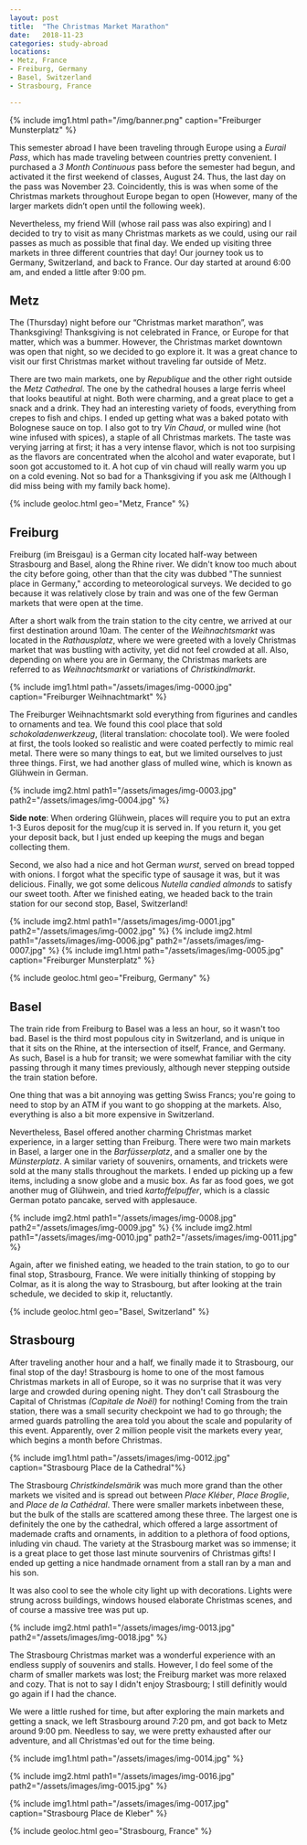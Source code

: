 ```yaml
---
layout: post
title:  "The Christmas Market Marathon"
date:   2018-11-23
categories: study-abroad
locations:
- Metz, France
- Freiburg, Germany
- Basel, Switzerland
- Strasbourg, France

---
```


{% include img1.html path="/img/banner.png" caption="Freiburger Munsterplatz" %}

This semester abroad I have been traveling through Europe using a *Eurail Pass*, which has made traveling between countries pretty convenient. I purchased a *3 Month Continuous* pass before the semester had begun, and activated it the first weekend of classes, August 24. Thus, the last day on the pass was November 23. Coincidently, this is was when some of the Christmas markets throughout Europe began to open (However, many of the larger markets didn’t open until the following week).

Nevertheless, my friend Will (whose rail pass was also expiring) and I decided to try to visit as many Christmas markets as we could, using our rail passes as much as possible that final day. We ended up visiting three markets in three different countries that day! Our journey took us to Germany, Switzerland, and back to France. Our day started at around 6:00 am, and ended a little after 9:00 pm.

<p class="post-image-caption"></p>


## Metz

The (Thursday) night before our “Christmas market marathon”, was Thanksgiving! Thanksgiving is not celebrated in France, or Europe for that matter, which was a bummer. However, the Christmas market downtown was open that night, so we decided to go explore it. It was a great chance to visit our first Christmas market without traveling far outside of Metz.

There are two main markets, one by *Republique* and the other right outside the *Metz Cathedral*. The one by the cathedral houses a large ferris wheel that looks beautiful at night. Both were charming, and a great place to get a snack and a drink. They had an interesting variety of foods, everything from crepes to fish and chips. I ended up getting what was a baked potato with Bolognese sauce on top. I also got to try *Vin Chaud*, or mulled wine (hot wine infused with spices), a staple of all Christmas markets. The taste was verying jarring at first; it has a very intense flavor, which is not too surpising as the flavors are concentrated when the alcohol and water evaporate, but I soon got accustomed to it. A hot cup of vin chaud will really warm you up on a cold evening. Not so bad for a Thanksgiving if you ask me (Although I did miss being with my family back home).

{% include geoloc.html geo="Metz, France" %}
<p class="post-image-caption"></p>


## Freiburg

Freiburg (im Breisgau) is a German city located half-way between Strasbourg and Basel, along the Rhine river. We didn't know too much about the city before going, other than that the city was dubbed "The sunniest place in Germany," according to meteorological surveys. We decided to go because it was relatively close by train and was one of the few German markets that were open at the time.

After a short walk from the train station to the city centre, we arrived at our first destination around 10am. The center of the _Weihnachtsmarkt_ was located in the _Rathausplatz_, where we were greeted with a lovely Christmas market that was bustling with activity, yet did not feel crowded at all. Also, depending on where you are in Germany, the Christmas markets are referred to as _Weihnachtsmarkt_ or variations of _Christkindlmarkt_.

{% include img1.html path="/assets/images/img-0000.jpg" caption="Freiburger Weihnachtmarkt" %}

The Freiburger Weihnachtsmarkt sold everything from figurines and candles to ornaments and tea. We found this cool place that sold _schokoladenwerkzeug_, (literal translation: chocolate tool). We were fooled at first, the tools looked so realistic and were coated perfectly to mimic real metal. There were so many things to eat, but we limited ourselves to just three things. First, we had another glass of mulled wine, which is known as Gl&uuml;hwein in German.

{% include img2.html path1="/assets/images/img-0003.jpg" path2="/assets/images/img-0004.jpg" %}

**Side note**: When ordering Gl&uuml;hwein, places will require you to put an extra 1-3 Euros deposit for the mug/cup it is served in. If you return it, you get your deposit back, but I just ended up keeping the mugs and began collecting them.

Second, we also had a nice and hot German _wurst_, served on bread topped with onions. I forgot what the specific type of sausage it was, but it was delicious. Finally, we got some delicous _Nutella candied almonds_ to satisfy our sweet tooth. After we finished eating, we headed back to the train station for our second stop, Basel, Switzerland!

{% include img2.html path1="/assets/images/img-0001.jpg" path2="/assets/images/img-0002.jpg" %}
{% include img2.html path1="/assets/images/img-0006.jpg" path2="/assets/images/img-0007.jpg" %}
{% include img1.html path="/assets/images/img-0005.jpg" caption="Freiburger Munsterplatz" %}

{% include geoloc.html geo="Freiburg, Germany" %}
<p class="post-image-caption"></p>


## Basel

The train ride from Freiburg to Basel was a less an hour, so it wasn't too bad. Basel is the third most populous city in Switzerland, and is unique in that it sits on the Rhine, at the intersection of itself, France, and Germany. As such, Basel is a hub for transit; we were somewhat familiar with the city passing through it many times previously, although never stepping outside the train station before.

One thing that was a bit annoying was getting Swiss Francs; you're going to need to stop by an ATM if you want to go shopping at the markets. Also, everything is also a bit more  expensive in Switzerland.

Nevertheless, Basel offered another charming Christmas market experience, in a larger setting than Freiburg. There were two main markets in Basel, a larger one in the _Barf&uuml;sserplatz_, and a smaller one by the _M&uuml;nsterplatz_. A similar variety of souvenirs, ornaments, and trickets were sold at the many stalls throughout the markets. I ended up picking up a few items, including a snow globe and a music box. As far as food goes, we got another mug of Gl&uuml;hwein, and tried _kartoffelpuffer_, which is a classic German potato pancake, served with applesauce.

{% include img2.html path1="/assets/images/img-0008.jpg" path2="/assets/images/img-0009.jpg" %}
{% include img2.html path1="/assets/images/img-0010.jpg" path2="/assets/images/img-0011.jpg" %}

Again, after we finished eating, we headed to the train station, to go to our final stop, Strasbourg, France. We were initially thinking of stopping by Colmar, as it is along the way to Strasbourg, but after looking at the train schedule, we decided to skip it, reluctantly. 

{% include geoloc.html geo="Basel, Switzerland" %}
<p class="post-image-caption"></p>


## Strasbourg

After traveling another hour and a half, we finally made it to Strasbourg, our final stop of the day! Strasbourg is home to one of the most famous Christmas markets in all of Europe, so it was no surprise that it was very large and crowded during opening night. They don't call Strasbourg the Capital of Christmas *(Capitale de No&euml;l)* for nothing! Coming from the train station, there was a small security checkpoint we had to go through; the armed guards patrolling the area told you about the scale and popularity of this event. Apparently, over 2 million people visit the markets every year, which begins a month before Christmas.

{% include img1.html path="/assets/images/img-0012.jpg" caption="Strasbourg Place de la Cathedral"%}

The Strasbourg _Christkindelsm&auml;rik_ was much more grand than the other markets we visited and is spread out between _Place Kl&eacute;ber_, _Place Broglie_, and _Place de la Cath&eacute;dral_. There were smaller markets inbetween these, but the bulk of the stalls are scattered among these three. The largest one is definitely the one by the cathedral, which offered a large assortment of mademade crafts and ornaments, in addition to a plethora of food options, inluding vin chaud. The variety at the Strasbourg market was so immense; it is a great place to get those last minute sourvenirs of Christmas gifts!
I ended up getting a nice handmade ornament from a stall ran by a man and his son. 

It was also cool to see the whole city light up with decorations. Lights were strung across buildings, windows housed elaborate Christmas scenes, and of course a massive tree was put up.

{% include img2.html path1="/assets/images/img-0013.jpg" path2="/assets/images/img-0018.jpg" %}

The Strasbourg Christmas market was a wonderful experience with an endless supply of souvenirs and stalls. However, I do feel some of the charm of smaller markets was lost; the Freiburg market was more relaxed and cozy. That is not to say I didn't enjoy Strasbourg; I still definitly would go again if I had the chance.

We were a little rushed for time, but after exploring the main markets and getting a snack, we left Strasbourg around 7:20 pm, and got back to Metz around 9:00 pm. Needless to say, we were pretty exhausted after our adventure, and all Christmas'ed out for the time being.

{% include img1.html path="/assets/images/img-0014.jpg" %}

{% include img2.html path1="/assets/images/img-0016.jpg" path2="/assets/images/img-0015.jpg" %}

{% include img1.html path="/assets/images/img-0017.jpg" caption="Strasbourg Place de Kleber" %}

{% include geoloc.html geo="Strasbourg, France" %}